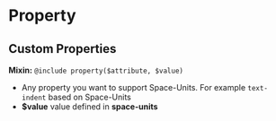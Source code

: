 # Property

## Custom Properties
**Mixin:** `@include property($attribute, $value)`<br>
- Any property you want to support Space-Units. For example `text-indent` based on Space-Units
- **$value** value defined in **space-units**
